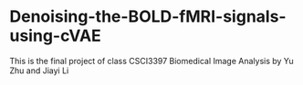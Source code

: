 # Denoising-the-BOLD-fMRI-signals-using-cVAE
This is the final project of class CSCI3397 Biomedical Image Analysis by Yu Zhu and Jiayi Li
